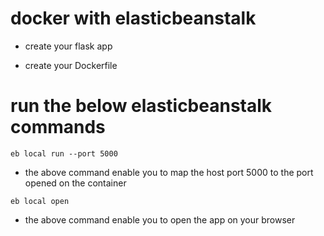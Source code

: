 # docker with elasticbeanstalk

* create your flask app

* create your Dockerfile


# run the below elasticbeanstalk commands

```
eb local run --port 5000
```
* the above command enable you to map the host port 5000 to the port opened on the container


```
eb local open
```

* the above command enable you to open the app on your browser
